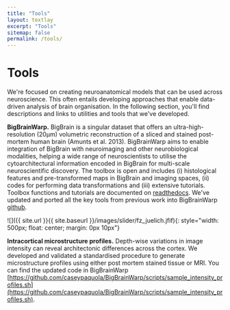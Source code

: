 ```yaml
---
title: "Tools"
layout: textlay
excerpt: "Tools"
sitemap: false
permalink: /tools/
---
```


# Tools

We're focused on creating neuroanatomical models that can be used across neuroscience. This often entails developing approaches that enable data-driven analysis of brain organisation. In the following section, you'll find descriptions and links to utilities and tools that we've developed.

**BigBrainWarp.** BigBrain is a singular dataset that offers an ultra-high-resolution (20µm) volumetric reconstruction of a sliced and stained post-mortem human brain (Amunts et al. 2013). BigBrainWarp aims to enable integration of BigBrain with neuroimaging and other neurobiological modalities, helping a wide range of neuroscientists to utilise the cytoarchitectural information encoded in BigBrain for multi-scale neuroscientific discovery. The toolbox is open and includes (i) histological features and pre-transformed maps in BigBrain and imaging spaces, (ii) codes for performing data transformations and (iii) extensive tutorials. Toolbox functions and tutorials are documented on [readthedocs](https://bigbrainwarp.readthedocs.io/en/latest/). We've updated and ported all the key tools from previous work into BigBrainWarp [github](https://github.com/caseypaquola/BigBrainWarp).

![]({{ site.url }}{{ site.baseurl }}/images/slider/fz_juelich.jfif){: style="width: 500px; float: center; margin: 0px  10px"}

**Intracortical microstructure profiles.** Depth-wise variations in image intensity can reveal architectonic differences across the cortex. We developed and validated a standardised procedure to generate microstructure profiles using either post mortem stained tissue or MRI. You can find the updated code in BigBrainWarp [https://github.com/caseypaquola/BigBrainWarp/scripts/sample_intensity_profiles.sh](https://github.com/caseypaquola/BigBrainWarp/scripts/sample_intensity_profiles.sh).
